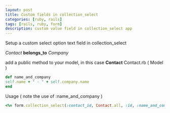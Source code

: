 ```yaml
---
layout: post
title: Custom fields in collection_select
categories: [ruby, rails]
tags: [rails, ruby, form]
description: custom value field in collection_select app
---
```


Setup a custom select option text field in collection_select

_Contact_ __belongs_to__ _Company_

add a public method to your model, in this case __Contact__
Contact.rb ( Model )

``` ruby
def name_and_company
self.name + " - " + self.company.name
end
```

Usage ( note the use of :name_and_company )

``` ruby
<%= form.collection_select(:contact_id, Contact.all, :id, :name_and_company ) %>
```
